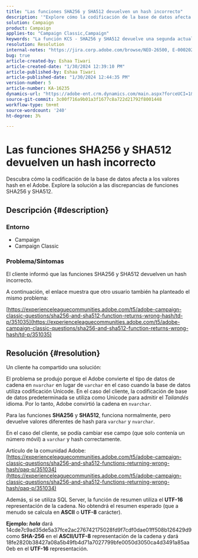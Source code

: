 ```yaml
---
title: "Las funciones SHA256 y SHA512 devuelven un hash incorrecto"
description: '"Explore cómo la codificación de la base de datos afecta a los valores hash en el Adobe".'
solution: Campaign
product: Campaign
applies-to: "Campaign Classic,Campaign"
keywords: "La función KCS - SHA256 y SHA512 devuelve una segunda actualización de hash incorrecta"
resolution: Resolution
internal-notes: "https://jira.corp.adobe.com/browse/NEO-26500, E-000202021, E-000148142"
bug: true
article-created-by: Eshaa Tiwari
article-created-date: "1/30/2024 12:39:10 PM"
article-published-by: Eshaa Tiwari
article-published-date: "1/30/2024 12:44:35 PM"
version-number: 5
article-number: KA-16235
dynamics-url: "https://adobe-ent.crm.dynamics.com/main.aspx?forceUCI=1&pagetype=entityrecord&etn=knowledgearticle&id=76bac78d-6cbf-ee11-9079-6045bd006268"
source-git-commit: 3c00f716a9b01a3f1677c8a722d21792f8001448
workflow-type: tm+mt
source-wordcount: '240'
ht-degree: 3%

---
```


# Las funciones SHA256 y SHA512 devuelven un hash incorrecto


Descubra cómo la codificación de la base de datos afecta a los valores hash en el Adobe. Explore la solución a las discrepancias de funciones SHA256 y SHA512.

## Descripción {#description}


### <b>Entorno</b>

- Campaign
- Campaign Classic


### <b>Problema/Síntomas</b>

El cliente informó que las funciones SHA256 y SHA512 devuelven un hash incorrecto.

A continuación, el enlace muestra que otro usuario también ha planteado el mismo problema:

[https://experienceleaguecommunities.adobe.com/t5/adobe-campaign-classic-questions/sha256-and-sha512-function-returns-wrong-hash/td-p/351035](https://experienceleaguecommunities.adobe.com/t5/adobe-campaign-classic-questions/sha256-and-sha512-function-returns-wrong-hash/td-p/351035)




## Resolución {#resolution}


Un cliente ha compartido una solución:

El problema se produjo porque el Adobe convierte el tipo de datos de cadena en `nvarchar` en lugar de `varchar` en el caso cuando la base de datos utiliza codificación Unicode. En el caso del cliente, la codificación de base de datos predeterminada se utiliza como Unicode para admitir el *Tailandés* idioma. Por lo tanto, Adobe convirtió la cadena en `nvarchar`.

Para las funciones <b>SHA256</b> y <b>SHA512</b>, funciona normalmente, pero devuelve valores diferentes de hash para `varchar` y `nvarchar`.

En el caso del cliente, se podía cambiar ese campo (que solo contenía un número móvil) a `varchar` y hash correctamente.

Artículo de la comunidad Adobe:
[https://experienceleaguecommunities.adobe.com/t5/adobe-campaign-classic-questions/sha256-and-sha512-functions-returning-wrong-hash/qaq-p/351034](https://experienceleaguecommunities.adobe.com/t5/adobe-campaign-classic-questions/sha256-and-sha512-functions-returning-wrong-hash/qaq-p/351034)

Además, si se utiliza SQL Server, la función de resumen utiliza el <b>UTF-16</b> representación de la cadena. No obtendrá el resumen esperado (que a menudo se calcula en <b>ASCII</b> o <b>UTF-8</b> carácter).

<b>Ejemplo: *hola</b>* dará 14cde7c9ad35de5a37fce2ac276742175028fd9f7cdf0dae01ff508b126429d9 como <b>SHA-256</b> en el <b>ASCII/UTF-8</b> representación de la cadena y dará 18fe2820b38427a08a5b49fb4d71a7027799bfe0050d3050ca4d3491a85aa0eb en el <b>UTF-16</b> representación.
